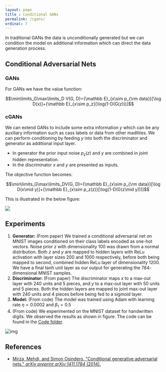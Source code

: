 ```yaml
---
layout: page
title : Conditional GANs
permalink: /cgans/
ordinal: 7
---
```


In traditional GANs the data is unconditionally generated but we can condition the model on additional information which can direct the data generation process.

## Conditional Adversarial Nets

### GANs

For GANs we have the value function:

$$\min\limits_G\max\limits_D V(G, D)={\mathbb E}_{x\sim p_{\rm data}}[\log D(x)]+{\mathbb E}_{x\sim p_z}[\log(1-D(G(z)))]$$

### cGANs

We can extend GANs to include some extra information $y$ which can be any auxiliary information such as cass labels or data from other madlities. We can perform conditioning by feeding $y$ into both the discriminator and generator as additional input layer.

- In generator the prior input noise $p_z(z)$ and $y$ are combined in joint hidden representation.
- In the discriminator $x$ and $y$ are presented as inputs.

The objective function becomes:

$$\min\limits_G\max\limits_DV(G, D)={\mathbb E}_{x\sim p_{\rm data}}[\log D(x\mid y)]+{\mathbb E}_{x\sim p_z(z)}[\log(1-D(G(z\mid y)))]$$

This is illustrated in the below figure:

![]({{site.baseurl}}/images/cGANs.png)

## Experiments

1. **Generator:** (From paper) We trained a conditional adversarial net on MNIST images conditioned on their class labels encoded as one-hot vectors. Noise prior $z$ with dimensionality $100$ was drawn from a normal distribution. Both $z$ and $y$ are mapped to hidden layers with ReLu activation with layer sizes $200$ and $1000$ respectively, before both being mapped to second, combined hidden ReLu layer of dimensionality $1200$. We have a final tanh unit layer as our output for generating the $784$-dimensional MNIST samples.
2. **Discriminator:** (From paper) The discriminator maps $x$ to a max-out layer with $240$ units and $5$ pieces, and $y$ to a max-out layer with $50$ units and $5$ pieces. Both the hidden layers are mapped to joint max-out layer with $240$ units and $4$ pieces before being fed to a sigmoid layer.
3. **Model:** (From code) The model was trained using Adam with learning rate $\eta=0.0002$ and $\beta_1=0.5$
4. (From code) We experimented on the MNIST dataset for handwritten digits. We observed the results as shown in figure. The code can be found in the [Code folder](https://github.com/rajatsharma2204/AML_Tutorial_GANs/tree/master/Code/cGANs).

![img]({{site.baseurl}}/Code/cGANs/cGANs_animated.gif)

## References

- [Mirza, Mehdi, and Simon Osindero. "Conditional generative adversarial nets." *arXiv preprint arXiv:1411.1784* (2014).](https://arxiv.org/pdf/1411.1784.pdf)